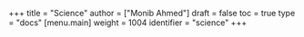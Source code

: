 +++
title = "Science"
author = ["Monib Ahmed"]
draft = false
toc = true
type = "docs"
[menu.main]
  weight = 1004
  identifier = "science"
+++
